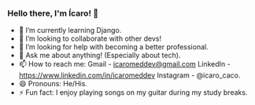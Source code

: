 ### Hello there, I'm Ícaro! 👋

- 🌱 I’m currently learning Django.
- 👯 I’m looking to collaborate with other devs!
- 🤔 I’m looking for help with becoming a better professional.
- 💬 Ask me about anything! (Especially about tech).
- 📫 How to reach me: Gmail - icaromeddev@gmail.com  LinkedIn - https://www.linkedin.com/in/icaromeddev Instagram - @icaro_caco.
- 😄 Pronouns: He/His.
- ⚡ Fun fact: I enjoy playing songs on my guitar during my study breaks.


